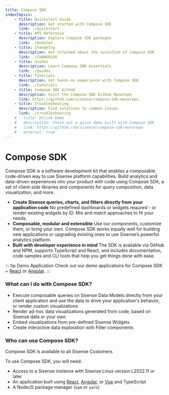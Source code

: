```yaml
---
title: Compose SDK
indexTopics:
    - title: Quickstart Guide
      description: Get started with Compose SDK
      link: ./quickstart
    - title: API Reference
      description: Explore Compose SDK packages
      link: ./modules
    - title: Changelog
      description: Get informed about the evolution of Compose SDK
      link: ./CHANGELOG
    - title: Guides
      description: Learn Compose SDK essentials
      link: ./guides
    - title: Tutorials
      description: Get hands-on experience with Compose SDK
      link: ./tutorials
    - title: Compose SDK GitHub
      description: Visit the Compose SDK GitHub Monorepo
      link: https://github.com/sisense/compose-sdk-monorepo
    - title: Troubleshooting
      description: Find solutions to common issues
      link: ./troubleshooting
    # - title: Online Demo
    #   description: Check out a quick demo built with Compose SDK
    #   link: https://github.com/sisense/compose-sdk-monorepo
    #   external: true
---
```


# Compose SDK

Compose SDK is a software development kit that enables a composable, code-driven way to use Sisense platform capabilities. Build analytics and data-driven experiences into your product with code using Compose SDK, a set of client-side libraries and components for query composition, data visualization, and more.

-   **Create Sisense queries, charts, and filters directly from your application code**
    No predefined dashboards or widgets required - or render existing widgets by ID. Mix and match approaches to fit your needs.
-   **Composable, modular and extensible**
    Use our components, customize them, or bring your own. Compose SDK works equally well for building new applications or upgrading existing ones to use Sisense’s powerful analytics platform.
-   **Built with developer experience in mind**
    The SDK is available via GitHub and NPM, supports TypeScript and React, and includes documentation, code samples and CLI tools that help you get things done with ease.

<SectionIndex />

::: tip Demo Application
Check out our demo applications for Compose SDK + [React](https://csdk-react.sisense.com) or [Angular](https://csdk-angular.sisense.com).
:::

### What can I do with Compose SDK?

-   Execute composable queries on Sisense Data Models directly from your client application and use the data to drive your application's behavior, or render custom visualizations
-   Render ad-hoc data visualizations generated from code, based on Sisense data or your own
-   Embed visualizations from pre-defined Sisense Widgets
-   Create interactive data exploration with Filter components

### Who can use Compose SDK?

Compose SDK is available to all Sisense Customers.

To use Compose SDK, you will need:

-   Access to a Sisense instance with Sisense Linux version L2022.11 or later
-   An application built using [React](./quickstart.md), [Angular](./quickstart-angular.md), or [Vue](./quickstart-vue.md) and TypeScript
-   A NodeJS package manager (`npm` or `yarn`)
